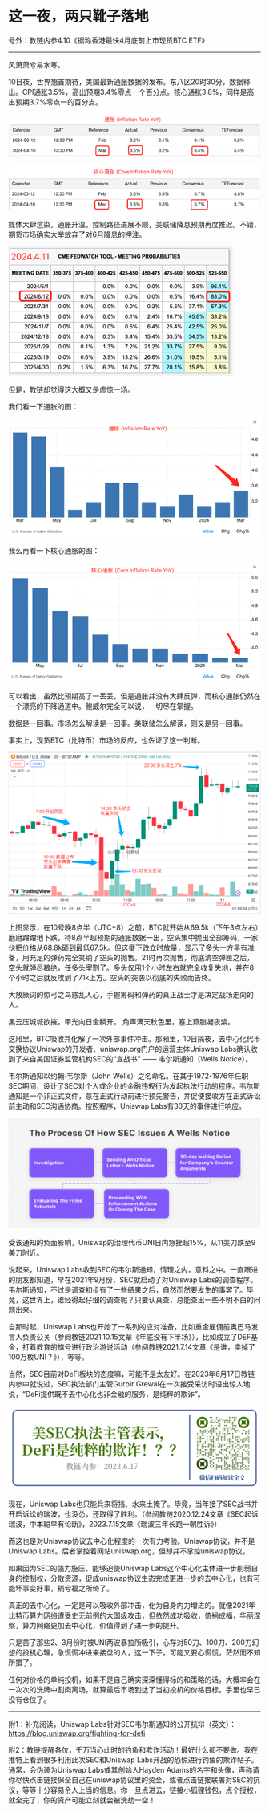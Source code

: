 # 这一夜，两只靴子落地

号外：教链内参4.10《据称香港最快4月底前上市现货BTC ETF》

* * *

风萧萧兮易水寒。

10日夜，世界翘首期待，美国最新通胀数据的发布。东八区20时30分，数据释出。CPI通胀3.5%，高出预期3.4%零点一个百分点。核心通胀3.8%，同样是高出预期3.7%零点一的百分点。

![](2024-04-11-A01.png)

![](2024-04-11-A02.png)

媒体大肆渲染，通胀升温，控制路径进展不顺，美联储降息预期再度推迟。不错，期货市场确实大举放弃了对6月降息的押注。

![](2024-04-11-A03.png)

但是，教链却觉得这大概又是虚惊一场。

我们看一下通胀的图：

![](2024-04-11-A04.png)

我么再看一下核心通胀的图：

![](2024-04-11-A05.png)

可以看出，虽然比预期高了一丢丢，但是通胀并没有大肆反弹，而核心通胀仍然在一个漂亮的下降通道中。鲍威尔完全可以说，一切尽在掌握。

数据是一回事。市场怎么解读是一回事。美联储怎么解读，则又是另一回事。

事实上，现货BTC（比特币）市场的反应，也佐证了这一判断。

![](2024-04-11-A06.png)

上图显示，在10号晚8点半（UTC+8）之前，BTC就开始从69.5k（下午3点左右）磨磨蹭蹭地下跌，待8点半超预期的通胀数据一出，空头集中抛出全部筹码，一家伙把价格从68.8k砸到最低67.5k。但这番下跌立时放量，显示了多头一方早有准备，用充足的弹药完全笑纳了空头的抛售。21时再次抛售，彻底清空弹匣之后，空头就弹尽粮绝，任多头宰割了。多头仅用1个小时左右就完全收复失地，并在8个小时之后就反攻到了71k上方。空头的突袭以彻底的失败而告终。

大放厥词的惊弓之鸟惑乱人心，手握筹码和弹药的真正战士才是决定战场走向的人。

黑云压城城欲摧，甲光向日金鳞开。
角声满天秋色里，塞上燕脂凝夜紫。

这厢里，BTC吸收并化解了一次外部事件冲击。那厢里，10日隔夜，去中心化代币交换协议Uniswap的开发者、uniswap.org门户的运营主体Uniswap Labs确认收到了来自美国证券监管机构SEC的“宣战书” —— 韦尔斯通知（Wells Notice）。

韦尔斯通知以约翰·韦尔斯（John Wells）之名命名。在其于1972-1976年任职SEC期间，设计了SEC对个人或企业的金融违规行为发起执法行动的程序。韦尔斯通知是一个非正式文件，意在正式行动前进行预先警告，并促使接收方在正式诉讼前主动和SEC沟通协商。按照程序，Uniswap Labs有30天的事件进行响应。

![](2024-04-11-A07.webp)

受该通知的负面影响，Uniswap的治理代币UNI日内急挫超15%，从11美刀跌至9美刀附近。

说起来，Uniswap Labs收到SEC的韦尔斯通知，情理之内，意料之中。一直跟进的朋友都知道，早在2021年9月份，SEC就启动了对Uniswap Labs的调查程序。韦尔斯通知，不过是调查初步有了一些结果之后，自然而然要发生的事罢了。毕竟，这世界上，谁经得起仔细的调查呢？只要认真查，总能查出一些不明不白的问题出来。

自那时起，Uniswap Labs也开始了一系列的应对准备，比如重金雇佣前奥巴马发言人负责公关（参阅教链2021.10.15文章《年底没有下半场》），比如成立了DEF基金，打着教育的旗号进行政治游说活动（参阅教链2021.7.14文章《是谁，卖掉了100万枚UNI？》），等等。

当然，SEC目前对DeFi板块的态度嘛，可能不是太友好。在2023年6月17日教链内参中就说过，SEC执法部门主管Gurbir Grewal在一次接受采访时语出惊人地说，“DeFi提供既不去中心化也非金融的服务，是纯粹的欺诈”。

![](2024-04-11-A08.png)

现在，Uniswap Labs也只能兵来将挡、水来土掩了。毕竟，当年接了SEC战书并开启诉讼的瑞波，也没怂，还取得了胜利。（参阅教链2020.12.24文章《SEC起诉瑞波，中本聪早有论断》，2023.7.15文章《瑞波三年长跑一朝胜诉》）

而这也是对Uniswap协议去中心化程度的一次有力考验。Uniswap协议，并不是Uniswap Labs。后者掌控着网站uniswap.org，但却并不掌控uniswap协议。

如果因为SEC的强力施压，能够迫使Uniswap Labs这个中心化主体进一步削弱自身的控制权，分散资源，促成uniswap协议生态完成更进一步的去中心化，也有可能坏事变好事，祸兮福之所倚了。

真正的去中心化，一定是可以吸收外部冲击，化为自身内力增进的。就像2021年比特币算力网络遭受史无前例的大国级攻击，但依然成功吸收，倚祸成福，华丽涅槃，算力网络更加去中心化，价值得到了进一步的提升。

只是苦了那些2、3月份时被UNI两波暴拉所吸引，心存对50刀、100刀、200刀幻想的投机心理，急慌慌冲进来接盘的人，这一下子，可能又要心慌慌，茫然而不知所措了。

任何对价格的单纯投机，如果不是自己确实深深懂得标的和策略的话，大概率会在一次次的洗牌中割肉离场，就算最后市场到达了当初投机的价格目标，手里也早已没有仓位了。

* * *

附1：补充阅读，Uniswap Labs针对SEC韦尔斯通知的公开抗辩（英文）：https://blog.uniswap.org/fighting-for-defi

附2：教链提醒各位，千万当心此时的钓鱼和欺诈活动！最好什么都不要做。我在推特上看到很多利用此次SEC和Uniswap Labs开战的恐慌进行钓鱼的欺诈帖子。通常，会伪装为Uniswap Labs或其创始人Hayden Adams的名字和头像，声称请你尽快点击链接保全自己在uniswap协议里的资金，或者点击链接联署对SEC的抗议，等等十分容易令人上当的信息。你一旦点进去，链接小狐狸钱包，点个授权，就全完了，你的资产可能立刻就会被洗劫一空！

